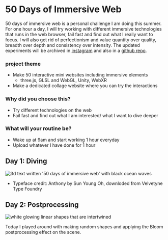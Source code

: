 # 50 Days of Immersive Web

50 days of immersive web is a personal challenge I am doing this summer. 
For one hour a day, I will try working with different immersive technologies that runs in the web browser, fail fast and find out what I really want to focus. 
I will also get rid of perfectionism and value quantity over quality, breadth over depth and consistency over intensity. 
The updated experiments will be archived in [instagram](https://www.instagram.com/jeeyoonhyun/) and also in a [github repo](https://github.com/jeeyoonhyun/ImmersiveWeb).

### project theme
- Make 50 interactive mini websites including immersive elements
    - three.js, GLSL and WebGL, Unity, WebXR
- Make a dedicated collage website where you can try the interactions
### Why did you choose this?
- Try different technologies on the web
- Fail fast and find out what I am interested/ what I want to dive deeper
### What will your routine be?
- Wake up at 9am and start working 1 hour everyday
- Upload whatever I have done for 1 hour

## Day 1: Diving
![3d text written '50 days of immersive web' with black ocean waves](./day1/day1.gif)
* Typeface credit: Anthony by Sun Young Oh, downloded from Velvetyne Type Foundry

## Day 2: Postprocessing
![white glowing linear shapes that are intertwined](./day2/day2.gif)

Today I played around with making random shapes and applying the Bloom postprocessing effect on the scene.
